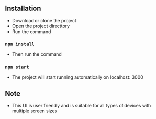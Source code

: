 ## Installation

- Download or clone the project
- Open the project directtory
- Run the command
### `npm install`
- Then run the command
### `npm start`
- The project will start running automatically on localhost: 3000

## Note
- This UI is user friendly and is suitable for all types of devices with multiple screen sizes
